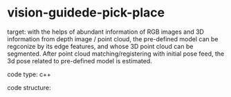 # vision-guidede-pick-place

target: with the helps of abundant information of RGB images and 3D information from depth image / point cloud, 
the pre-defined model can be regconize by its edge features, and whose 3D point cloud can be segmented. After 
point cloud matching/registering with initial pose feed, the 3d pose related to pre-defined model is estimated.

code type: c++

code structure:
